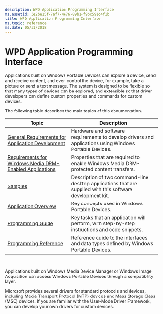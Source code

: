 ```yaml
---
description: WPD Application Programming Interface
ms.assetid: 3e2be15f-7af7-4e76-89b1-f9bc591c4f1b
title: WPD Application Programming Interface
ms.topic: reference
ms.date: 05/31/2018
---
```


# WPD Application Programming Interface

Applications built on Windows Portable Devices can explore a device, send and receive content, and even control the device, for example, take a picture or send a text message. The system is designed to be flexible so that many types of devices can be explored, and extensible so that driver developers can define custom properties and commands for custom devices.

The following table describes the main topics of this documentation.



| Topic                                                                                                                  | Description                                                                                                |
|------------------------------------------------------------------------------------------------------------------------|------------------------------------------------------------------------------------------------------------|
| [General Requirements for Application Development](general-requirements-for-application-development.md)               | Hardware and software requirements to develop drivers and applications using Windows Portable Devices.     |
| [Requirements for Windows Media DRM-Enabled Applications](requirements-for-windows-media-drm-enabled-applications.md) | Properties that are required to enable Windows Media DRM-protected content transfers.                      |
| [Samples](sample.md)                                                                                                  | Description of two command-line desktop applications that are supplied with this software development kit. |
| [Application Overview](application-overview.md)                                                                       | Key concepts used in Windows Portable Devices.                                                             |
| [Programming Guide](programming-guide.md)                                                                             | Key tasks that an application will perform, with step-by-step instructions and code snippets.              |
| [Programming Reference](programming-reference.md)                                                                     | Reference guide to the interfaces and data types defined by Windows Portable Devices.                      |



 

Applications built on Windows Media Device Manager or Windows Image Acquisition can access Windows Portable Devices through a compatibility layer.

Microsoft provides several drivers for standard protocols and devices, including Media Transport Protocol (MTP) devices and Mass Storage Class (MSC) devices. If you are familiar with the User-Mode Driver Framework, you can develop your own drivers for custom devices.

 

 



